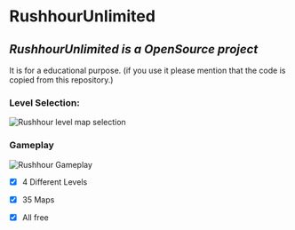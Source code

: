# RushhourUnlimited

## *RushhourUnlimited is a OpenSource project*

It is for a educational purpose. (if you use it please mention that the code is copied from this repository.)

### Level Selection:

![Rushhour level map selection](https://github.com/ericcee/rushhourpics/blob/master/rh2.PNG?raw=true)

### Gameplay

![Rushhour Gameplay](https://github.com/ericcee/rushhourpics/blob/master/rh1.PNG?raw=true)

- [X] 4 Different Levels
- [X] 35 Maps
- [X] All free



